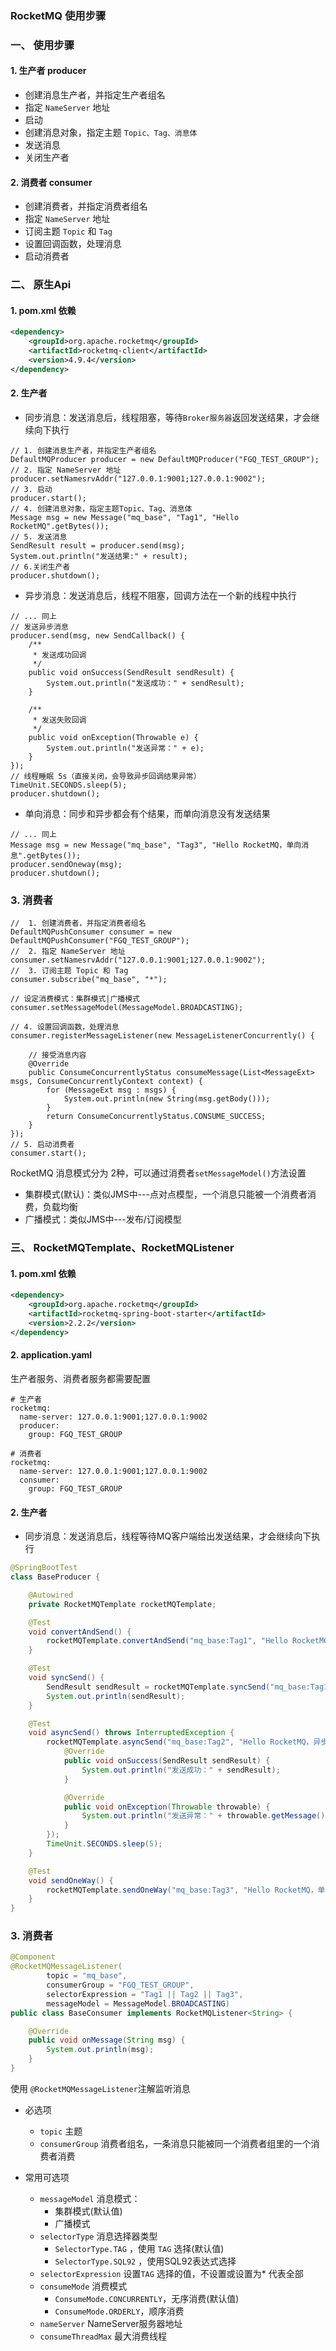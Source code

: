 ###  RocketMQ 使用步骤

###  一、 使用步骤
#### 1. 生产者 producer
* 创建消息生产者，并指定生产者组名
* 指定 `NameServer` 地址
* 启动
* 创建消息对象，指定主题 `Topic、Tag、消息体`
* 发送消息
* 关闭生产者

#### 2. 消费者 consumer
* 创建消费者，并指定消费者组名
* 指定 `NameServer` 地址
* 订阅主题 `Topic` 和 `Tag`
* 设置回调函数，处理消息
* 启动消费者



###  二、 原生Api
#### 1. pom.xml 依赖 
```xml
<dependency>
    <groupId>org.apache.rocketmq</groupId>
    <artifactId>rocketmq-client</artifactId>
    <version>4.9.4</version>
</dependency>
```

#### 2. 生产者
* 同步消息：发送消息后，线程阻塞，等待`Broker服务器`返回发送结果，才会继续向下执行

```
// 1. 创建消息生产者，并指定生产者组名
DefaultMQProducer producer = new DefaultMQProducer("FGQ_TEST_GROUP");
// 2. 指定 NameServer 地址
producer.setNamesrvAddr("127.0.0.1:9001;127.0.0.1:9002");
// 3. 启动
producer.start();
// 4. 创建消息对象，指定主题Topic、Tag、消息体
Message msg = new Message("mq_base", "Tag1", "Hello RocketMQ".getBytes());
// 5. 发送消息
SendResult result = producer.send(msg);
System.out.println("发送结果:" + result);
// 6.关闭生产者
producer.shutdown();
```

* 异步消息：发送消息后，线程不阻塞，回调方法在一个新的线程中执行

```
// ... 同上
// 发送异步消息
producer.send(msg, new SendCallback() {
    /**
     * 发送成功回调
     */
    public void onSuccess(SendResult sendResult) {
        System.out.println("发送成功：" + sendResult);
    }

    /**
     * 发送失败回调
     */
    public void onException(Throwable e) {
        System.out.println("发送异常：" + e);
    }
});
// 线程睡眠 5s（直接关闭，会导致异步回调结果异常）
TimeUnit.SECONDS.sleep(5);
producer.shutdown();
```
 
 
* 单向消息：同步和异步都会有个结果，而单向消息没有发送结果

```
// ... 同上
Message msg = new Message("mq_base", "Tag3", "Hello RocketMQ，单向消息".getBytes());
producer.sendOneway(msg);
producer.shutdown();
```
 
 
 
### 3. 消费者
```
//  1. 创建消费者，并指定消费者组名
DefaultMQPushConsumer consumer = new DefaultMQPushConsumer("FGQ_TEST_GROUP");
//  2. 指定 NameServer 地址
consumer.setNamesrvAddr("127.0.0.1:9001;127.0.0.1:9002");
//  3. 订阅主题 Topic 和 Tag
consumer.subscribe("mq_base", "*");

// 设定消费模式：集群模式|广播模式
consumer.setMessageModel(MessageModel.BROADCASTING);

// 4. 设置回调函数，处理消息
consumer.registerMessageListener(new MessageListenerConcurrently() {

    // 接受消息内容
    @Override
    public ConsumeConcurrentlyStatus consumeMessage(List<MessageExt> msgs, ConsumeConcurrentlyContext context) {
        for (MessageExt msg : msgs) {
            System.out.println(new String(msg.getBody()));
        }
        return ConsumeConcurrentlyStatus.CONSUME_SUCCESS;
    }
});
// 5. 启动消费者
consumer.start();
```

RocketMQ 消息模式分为 2种，可以通过消费者`setMessageModel()`方法设置
* 集群模式(默认)：类似JMS中---点对点模型，一个消息只能被一个消费者消费，负载均衡
* 广播模式：类似JMS中---发布/订阅模型


###  三、 RocketMQTemplate、RocketMQListener
#### 1. pom.xml 依赖 
```xml
<dependency>
    <groupId>org.apache.rocketmq</groupId>
    <artifactId>rocketmq-spring-boot-starter</artifactId>
    <version>2.2.2</version>
</dependency>
```

#### 2. application.yaml
生产者服务、消费者服务都需要配置

```
# 生产者
rocketmq:
  name-server: 127.0.0.1:9001;127.0.0.1:9002
  producer:
    group: FGQ_TEST_GROUP

# 消费者
rocketmq:
  name-server: 127.0.0.1:9001;127.0.0.1:9002
  consumer:
    group: FGQ_TEST_GROUP
```


#### 2. 生产者
* 同步消息：发送消息后，线程等待MQ客户端给出发送结果，才会继续向下执行

```java
@SpringBootTest
class BaseProducer {

    @Autowired
    private RocketMQTemplate rocketMQTemplate;

    @Test
    void convertAndSend() {
        rocketMQTemplate.convertAndSend("mq_base:Tag1", "Hello RocketMQ，普通消息");
    }

    @Test
    void syncSend() {
        SendResult sendResult = rocketMQTemplate.syncSend("mq_base:Tag1", "Hello RocketMQ，同步消息");
        System.out.println(sendResult);
    }

    @Test
    void asyncSend() throws InterruptedException {
        rocketMQTemplate.asyncSend("mq_base:Tag2", "Hello RocketMQ，异步消息", new SendCallback() {
            @Override
            public void onSuccess(SendResult sendResult) {
                System.out.println("发送成功：" + sendResult);
            }

            @Override
            public void onException(Throwable throwable) {
                System.out.println("发送异常：" + throwable.getMessage());
            }
        });
        TimeUnit.SECONDS.sleep(5);
    }

    @Test
    void sendOneWay() {
        rocketMQTemplate.sendOneWay("mq_base:Tag3", "Hello RocketMQ，单向消息");
    }
}
```


 
 
### 3. 消费者
```java
@Component
@RocketMQMessageListener(
        topic = "mq_base",
        consumerGroup = "FGQ_TEST_GROUP",
        selectorExpression = "Tag1 || Tag2 || Tag3",
        messageModel = MessageModel.BROADCASTING)
public class BaseConsumer implements RocketMQListener<String> {

    @Override
    public void onMessage(String msg) {
        System.out.println(msg);
    }
}
```

使用 `@RocketMQMessageListener`注解监听消息
* 必选项
  * `topic` 主题 
  * `consumerGroup` 消费者组名，一条消息只能被同一个消费者组里的一个消费者消费
  
* 常用可选项
  * `messageModel` 消息模式：
    * 集群模式(默认值)
    * 广播模式
  * `selectorType` 消息选择器类型
    * `SelectorType.TAG` ，使用 `TAG` 选择(默认值)
    * `SelectorType.SQL92` ，使用SQL92表达式选择
  * `selectorExpression` 设置`TAG` 选择的值，不设置或设置为* 代表全部
  * `consumeMode` 消费模式
    * `ConsumeMode.CONCURRENTLY`，无序消费(默认值)
    * `ConsumeMode.ORDERLY`，顺序消费
  * `nameServer` NameServer服务器地址
  * `consumeThreadMax` 最大消费线程
